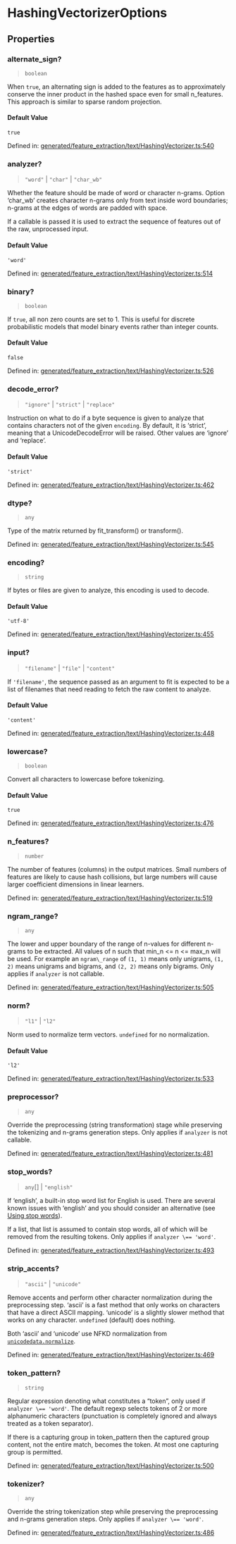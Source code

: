 # HashingVectorizerOptions

## Properties

### alternate\_sign?

> `boolean`

When `true`, an alternating sign is added to the features as to approximately conserve the inner product in the hashed space even for small n\_features. This approach is similar to sparse random projection.

#### Default Value

`true`

Defined in:  [generated/feature\_extraction/text/HashingVectorizer.ts:540](https://github.com/transitive-bullshit/scikit-learn-ts/blob/92ab806/packages/sklearn/src/generated/feature_extraction/text/HashingVectorizer.ts#L540)

### analyzer?

> `"word"` \| `"char"` \| `"char_wb"`

Whether the feature should be made of word or character n-grams. Option ‘char\_wb’ creates character n-grams only from text inside word boundaries; n-grams at the edges of words are padded with space.

If a callable is passed it is used to extract the sequence of features out of the raw, unprocessed input.

#### Default Value

`'word'`

Defined in:  [generated/feature\_extraction/text/HashingVectorizer.ts:514](https://github.com/transitive-bullshit/scikit-learn-ts/blob/92ab806/packages/sklearn/src/generated/feature_extraction/text/HashingVectorizer.ts#L514)

### binary?

> `boolean`

If `true`, all non zero counts are set to 1. This is useful for discrete probabilistic models that model binary events rather than integer counts.

#### Default Value

`false`

Defined in:  [generated/feature\_extraction/text/HashingVectorizer.ts:526](https://github.com/transitive-bullshit/scikit-learn-ts/blob/92ab806/packages/sklearn/src/generated/feature_extraction/text/HashingVectorizer.ts#L526)

### decode\_error?

> `"ignore"` \| `"strict"` \| `"replace"`

Instruction on what to do if a byte sequence is given to analyze that contains characters not of the given `encoding`. By default, it is ‘strict’, meaning that a UnicodeDecodeError will be raised. Other values are ‘ignore’ and ‘replace’.

#### Default Value

`'strict'`

Defined in:  [generated/feature\_extraction/text/HashingVectorizer.ts:462](https://github.com/transitive-bullshit/scikit-learn-ts/blob/92ab806/packages/sklearn/src/generated/feature_extraction/text/HashingVectorizer.ts#L462)

### dtype?

> `any`

Type of the matrix returned by fit\_transform() or transform().

Defined in:  [generated/feature\_extraction/text/HashingVectorizer.ts:545](https://github.com/transitive-bullshit/scikit-learn-ts/blob/92ab806/packages/sklearn/src/generated/feature_extraction/text/HashingVectorizer.ts#L545)

### encoding?

> `string`

If bytes or files are given to analyze, this encoding is used to decode.

#### Default Value

`'utf-8'`

Defined in:  [generated/feature\_extraction/text/HashingVectorizer.ts:455](https://github.com/transitive-bullshit/scikit-learn-ts/blob/92ab806/packages/sklearn/src/generated/feature_extraction/text/HashingVectorizer.ts#L455)

### input?

> `"filename"` \| `"file"` \| `"content"`

If `'filename'`, the sequence passed as an argument to fit is expected to be a list of filenames that need reading to fetch the raw content to analyze.

#### Default Value

`'content'`

Defined in:  [generated/feature\_extraction/text/HashingVectorizer.ts:448](https://github.com/transitive-bullshit/scikit-learn-ts/blob/92ab806/packages/sklearn/src/generated/feature_extraction/text/HashingVectorizer.ts#L448)

### lowercase?

> `boolean`

Convert all characters to lowercase before tokenizing.

#### Default Value

`true`

Defined in:  [generated/feature\_extraction/text/HashingVectorizer.ts:476](https://github.com/transitive-bullshit/scikit-learn-ts/blob/92ab806/packages/sklearn/src/generated/feature_extraction/text/HashingVectorizer.ts#L476)

### n\_features?

> `number`

The number of features (columns) in the output matrices. Small numbers of features are likely to cause hash collisions, but large numbers will cause larger coefficient dimensions in linear learners.

Defined in:  [generated/feature\_extraction/text/HashingVectorizer.ts:519](https://github.com/transitive-bullshit/scikit-learn-ts/blob/92ab806/packages/sklearn/src/generated/feature_extraction/text/HashingVectorizer.ts#L519)

### ngram\_range?

> `any`

The lower and upper boundary of the range of n-values for different n-grams to be extracted. All values of n such that min\_n <= n <= max\_n will be used. For example an `ngram\_range` of `(1, 1)` means only unigrams, `(1, 2)` means unigrams and bigrams, and `(2, 2)` means only bigrams. Only applies if `analyzer` is not callable.

Defined in:  [generated/feature\_extraction/text/HashingVectorizer.ts:505](https://github.com/transitive-bullshit/scikit-learn-ts/blob/92ab806/packages/sklearn/src/generated/feature_extraction/text/HashingVectorizer.ts#L505)

### norm?

> `"l1"` \| `"l2"`

Norm used to normalize term vectors. `undefined` for no normalization.

#### Default Value

`'l2'`

Defined in:  [generated/feature\_extraction/text/HashingVectorizer.ts:533](https://github.com/transitive-bullshit/scikit-learn-ts/blob/92ab806/packages/sklearn/src/generated/feature_extraction/text/HashingVectorizer.ts#L533)

### preprocessor?

> `any`

Override the preprocessing (string transformation) stage while preserving the tokenizing and n-grams generation steps. Only applies if `analyzer` is not callable.

Defined in:  [generated/feature\_extraction/text/HashingVectorizer.ts:481](https://github.com/transitive-bullshit/scikit-learn-ts/blob/92ab806/packages/sklearn/src/generated/feature_extraction/text/HashingVectorizer.ts#L481)

### stop\_words?

> `any`[] \| `"english"`

If ‘english’, a built-in stop word list for English is used. There are several known issues with ‘english’ and you should consider an alternative (see [Using stop words](../feature_extraction.html#stop-words)).

If a list, that list is assumed to contain stop words, all of which will be removed from the resulting tokens. Only applies if `analyzer \== 'word'`.

Defined in:  [generated/feature\_extraction/text/HashingVectorizer.ts:493](https://github.com/transitive-bullshit/scikit-learn-ts/blob/92ab806/packages/sklearn/src/generated/feature_extraction/text/HashingVectorizer.ts#L493)

### strip\_accents?

> `"ascii"` \| `"unicode"`

Remove accents and perform other character normalization during the preprocessing step. ‘ascii’ is a fast method that only works on characters that have a direct ASCII mapping. ‘unicode’ is a slightly slower method that works on any character. `undefined` (default) does nothing.

Both ‘ascii’ and ‘unicode’ use NFKD normalization from [`unicodedata.normalize`](https://docs.python.org/3/library/unicodedata.html#unicodedata.normalize "(in Python v3.11)").

Defined in:  [generated/feature\_extraction/text/HashingVectorizer.ts:469](https://github.com/transitive-bullshit/scikit-learn-ts/blob/92ab806/packages/sklearn/src/generated/feature_extraction/text/HashingVectorizer.ts#L469)

### token\_pattern?

> `string`

Regular expression denoting what constitutes a “token”, only used if `analyzer \== 'word'`. The default regexp selects tokens of 2 or more alphanumeric characters (punctuation is completely ignored and always treated as a token separator).

If there is a capturing group in token\_pattern then the captured group content, not the entire match, becomes the token. At most one capturing group is permitted.

Defined in:  [generated/feature\_extraction/text/HashingVectorizer.ts:500](https://github.com/transitive-bullshit/scikit-learn-ts/blob/92ab806/packages/sklearn/src/generated/feature_extraction/text/HashingVectorizer.ts#L500)

### tokenizer?

> `any`

Override the string tokenization step while preserving the preprocessing and n-grams generation steps. Only applies if `analyzer \== 'word'`.

Defined in:  [generated/feature\_extraction/text/HashingVectorizer.ts:486](https://github.com/transitive-bullshit/scikit-learn-ts/blob/92ab806/packages/sklearn/src/generated/feature_extraction/text/HashingVectorizer.ts#L486)

